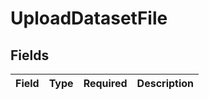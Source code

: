 # UploadDatasetFile


## Fields

| Field       | Type        | Required    | Description |
| ----------- | ----------- | ----------- | ----------- |